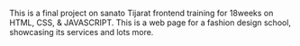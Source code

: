 This is a final project on sanato Tijarat frontend training for 18weeks on HTML, CSS, & JAVASCRIPT.
This is a web page for a fashion design school, showcasing its services and lots more.